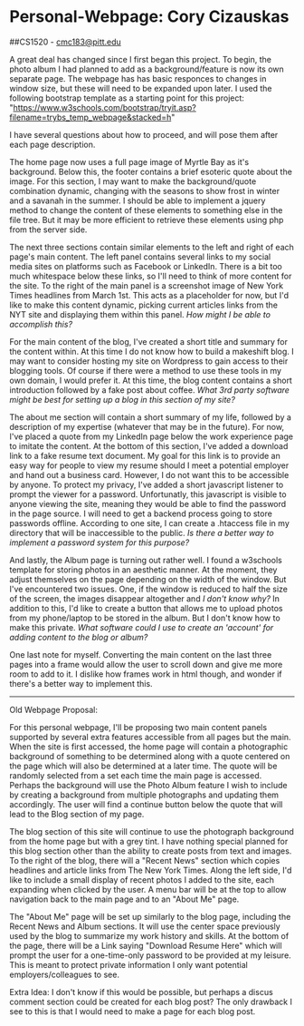 # Personal-Webpage: Cory Cizauskas

##CS1520  -  cmc183@pitt.edu

A great deal has changed since I first began this project. To begin, the photo album I had planned to add as a background/feature is now its own separate page. The webpage has has basic responces to changes in window size, but these will need to be expanded upon later. I used the following bootstrap template as a starting point for this project:
"https://www.w3schools.com/bootstrap/tryit.asp?filename=trybs_temp_webpage&stacked=h" 

I have several questions about how to proceed, and will pose them after each page description.

The home page now uses a full page image of Myrtle Bay as it's background. Below this, the footer contains a brief esoteric quote about the image. For this section, I may want to make the background/quote combination dynamic, changing with the seasons to show frost in winter and a savanah in the summer. I should be able to implement a jquery method to change the content of these elements to something else in the file tree. But it may be more efficient to retrieve these elements using php from the server side.

The next three sections contain similar elements to the left and right of each page's main content. The left panel contains several links to my social media sites on platforms such as Facebook or LinkedIn. There is a bit too much whitespace below these links, so I'll need to think of more content for the site. To the right of the main panel is a screenshot image of New York Times headlines from March 1st. This acts as a placeholder for now, but I'd like to make this content dynamic, picking current articles links from the NYT site and displaying them within this panel. *How might I be able to accomplish this?*

For the main content of the blog, I've created a short title and summary for the content within. At this time I do not know how to build a makeshift blog. I may want to consider hosting my site on Wordpress to gain access to their blogging tools. Of course if there were a method to use these tools in my own domain, I would prefer it. At this time, the blog content contains a short introduction followed by a fake post about coffee. *What 3rd party software might be best for setting up a blog in this section of my site?*

The about me section will contain a short summary of my life, followed by a description of my expertise (whatever that may be in the future). For now, I've placed a quote from my LinkedIn page below the work experience page to imitate the content. At the bottom of this section, I've added a download link to a fake resume text document. My goal for this link is to provide an easy way for people to view my resume should I meet a potential employer and hand out a business card. However, I do not want this to be accessible by anyone. To protect my privacy, I've added a short javascript listener to prompt the viewer for a password. Unfortunatly, this javascript is visible to anyone viewing the site, meaning they would be able to find the password in the page source. I will need to get a backend process going to store passwords offline. According to one site, I can create a .htaccess file in my directory that will be inaccessible to the public. *Is there a better way to implement a password system for this purpose?*

And lastly, the Album page is turning out rather well. I found a w3schools template for storing photos in an aesthetic manner. At the moment, they adjust themselves on the page depending on the width of the window. But I've encountered two issues. One, if the window is reduced to half the size of the screen, the images disappear altogether and *I don't know why?* In addition to this, I'd like to create a button that allows me to upload photos from my phone/laptop to be stored in the album. But I don't know how to make this private. *What software could I use to create an 'account' for adding content to the blog or album?*

One last note for myself. Converting the main content on the last three pages into a frame would allow the user to scroll down and give me more room to add to it. I dislike how frames work in html though, and wonder if there's a better way to implement this.


------------------------------------------------------------------------------------------------------------------------------------
Old Webpage Proposal:

For this personal webpage, I'll be proposing two main content panels supported by several extra features accessible from all pages
but the main. When the site is first accessed, the home page will contain a photographic background of something to be determined
along with a quote centered on the page which will also be determined at a later time. The quote will be randomly selected from a
set each time the main page is accessed. Perhaps the background will use the Photo Album feature I wish to include by creating a
background from multiple photographs and updating them accordingly. The user will find a continue button below the quote that will
lead to the Blog section of my page.

The blog section of this site will continue to use the photograph background from the home page but with a grey tint. I have nothing
special planned for this blog section other than the ability to create posts from text and images. To the right of the blog, there
will a "Recent News" section which copies headlines and article links from The New York Times. Along the left side, I'd like to
include a small display of recent photos I added to the site, each expanding when clicked by the user. A menu bar will be at the top
to allow navigation back to the main page and to an "About Me" page.

The "About Me" page will be set up similarly to the blog page, including the Recent News and Album sections. It will use the center
space previously used by the blog to summarize my work history and skills. At the bottom of the page, there will be a Link saying
"Download Resume Here" which will prompt the user for a one-time-only password to be provided at my leisure. This is meant to protect
private information I only want potential employers/colleagues to see.

Extra Idea: I don't know if this would be possible, but perhaps a discus comment section could be created for each blog post?
The only drawback I see to this is that I would need to make a page for each blog post.
